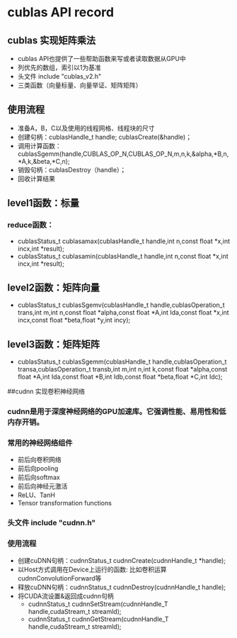 # cublas API record
## cublas 实现矩阵乘法
* cublas API也提供了一些帮助函数来写或者读取数据从GPU中
* 列优先的数组，索引以1为基准
* 头文件 include "cublas_v2.h"
* 三类函数（向量标量、向量举证、矩阵矩阵）
## 使用流程
* 准备A，B，C以及使用的线程网格、线程块的尺寸
* 创建句柄：cublasHandle_t handle; cublasCreate(&handle)；
* 调用计算函数：cublasSgemm(handle,CUBLAS_OP_N,CUBLAS_OP_N,m,n,k,&alpha,*B,n,*A,k,&beta,*C,n);
* 销毁句柄：cublasDestroy（handle）；
* 回收计算结果
## level1函数：标量
### reduce函数：
* cublasStatus_t cublasamax(cublasHandle_t handle,int n,const float *x,int incx,int *result);
* cublasStatus_t cublasamin(cublasHandle_t handle,int n,const float *x,int incx,int *result);
## level2函数：矩阵向量
* cublasStatus_t cublasSgemv(cublasHandle_t handle,cublasOperation_t trans,int m,int n,const float *alpha,const float *A,int Ida,const float *x,int incx,const float *beta,float *y,int incy);
## level3函数：矩阵矩阵
* cublasStatus_t cublasSgemm(cublasHandle_t handle,cublasOperation_t transa,cublasOperation_t transb,int m,int n,int k,const float *alpha,const float *A,int Ida,const float *B,int Idb,const float *beta,float *C,int Idc);

##cudnn 实现卷积神经网络
### cudnn是用于深度神经网络的GPU加速库。它强调性能、易用性和低内存开销。
### 常用的神经网络组件
* 前后向卷积网络
* 前后向pooling
* 前后向softmax
* 前后向神经元激活
* ReLU、TanH
* Tensor transformation functions
### 头文件 include "cudnn.h"
### 使用流程
* 创建cuDNN句柄：cudnnStatus_t cudnnCreate(cudnnHandle_t *handle);
* 以Host方式调用在Device上运行的函数: 比如卷积运算 cudnnConvolutionForward等
* 释放cuDNN句柄：cudnnStatus_t cudnnDestroy(cudnnHandle_t handle);
* 将CUDA流设置&返回成cudnn句柄
	* cudnnStatus_t cudnnSetStream(cudnnHandle_T handle,cudaStream_t streamld);
	* cudnnStatus_t cudnnGetStream(cudnnHandle_T handle,cudaStream_t streamld);


